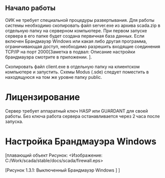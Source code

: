 ## Начало работы

ОИК не требует специальной процедуры развертывания. Для работы 
системы необходимо скопировать файл server.exe из архива 
scada.zip в отдельную папку на серверном компьютере. При первом 
запуске сервера в его папке будет создана первичная база данных. 
Если включен Брандмауэр Windows или какая либо другая программа, 
ограничивающая доступ, необходимо разрешить входящие соединения 
TCP/IP на порт 2000[Заметка в подвал:
Описание настройки брандмауэра смотрите в приложении.
].

Скопировать файл сlient.exe в отдельную папку на клиентском 
компьютере и запустить. Схемы Modus (.sde) следует поместить в 
находящуюся на том же уровне папку public.

# Лицензирование

Сервер требует аппаратный ключ HASP или GUARDANT для своей 
работы. Без ключа работа сервера останавливается через 2 часа 
после запуска.

# Настройка Брандмауэра Windows

[плавающий объект Рисунок:
<Изображение: C:/Work/scada/stable/docs/scada/firewall.eps>

[Рисунок 1.3.1:
Выключенный Брандмауэр Windows
]
]
